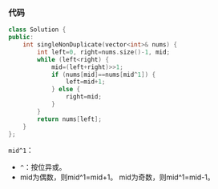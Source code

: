 ### 代码

```c++
class Solution {
public:
    int singleNonDuplicate(vector<int>& nums) {
        int left=0, right=nums.size()-1, mid;
        while (left<right) {
            mid=(left+right)>>1;
            if (nums[mid]==nums[mid^1]) {
                left=mid+1;
            } else {
                right=mid;
            }
        }
        return nums[left];
    }
};
```

`mid^1`：

- `^`：按位异或。
- mid为偶数，则mid^1=mid+1。 mid为奇数，则mid^1=mid-1。


